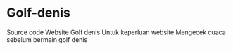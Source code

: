 # Golf-denis
Source code Website Golf denis
Untuk keperluan website Mengecek cuaca sebelum bermain golf denis
